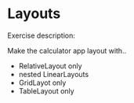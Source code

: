# Layouts

Exercise description:

Make the calculator app layout with.. 
- RelativeLayout only
- nested LinearLayouts
- GridLayot only
- TableLayout only
